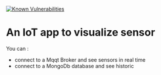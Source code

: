 [![Known Vulnerabilities](https://snyk.io/test/github/laurentchion/reactmqtt/badge.svg)](https://snyk.io/test/github/laurentchion/reactmqtt)

# An IoT app to visualize sensor

You can : 
  * connect to a Mqqt Broker and see sensors in real time
  * connect to a MongoDb database and see historic
